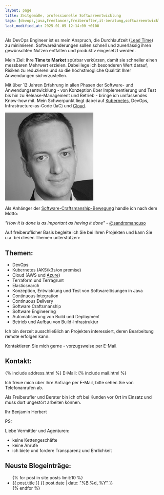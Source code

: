 ```yaml
---
layout: page
title: Zeitgemäße, professionelle Softwareentwicklung
tags: [devops,java,freelancer,freiberufler,it-beratung,softwareentwicklung,software,consulting,continuous integration,tdd]
last_modified_at: 2025-01-05 12:14:00 +0100
---
```

Als DevOps Engineer ist es mein Anspruch, die Durchlaufzeit ([Lead Time](https://en.wikipedia.org/wiki/Lead_time)) zu minimieren. Softwareänderungen sollen schnell und zuverlässig ihren gewünschten Nutzen entfalten und produktiv eingesetzt werden.

Mein Ziel: Ihre **Time to Market** spürbar verkürzen, damit sie schneller einen messbaren Mehrwert erzielen. Dabei lege ich besonderen Wert darauf, Risiken zu reduzieren und so die höchstmögliche Qualität Ihrer Anwendungen sicherzustellen.

Mit über 12 Jahren Erfahrung in allen Phasen der Software- und Anwendungsentwicklung - von Konzeption über Implementierung und Test bis hin zu Release-Management und Betrieb - bringe ich umfassendes Know-how mit. Mein Schwerpunkt liegt dabei auf [Kubernetes](https://www.herbert.cc/tags/#kubernetes), DevOps, Infrastructure-as-Code (IaC) und [Cloud](https://www.herbert.cc/tags/#cloud).

<div>
 <img src="images/bh.jpg" alt="Foto von Benjamin Herbert"/>
</div>

Als Anhänger der [Software-Craftsmanship-Bewegung](http://manifesto.softwarecraftsmanship.org/#/de)
handle ich nach dem Motto:

<cite>"How it is done is as important as having it done"</cite> - [@sandromancuso](https://twitter.com/sandromancuso)

Auf freiberuflicher Basis begleite ich Sie bei Ihren Projekten und kann Sie u.a. bei diesen Themen unterstützen:

## Themen:
* DevOps
* Kubernetes (AKS/k3s/on premise)
* Cloud (AWS und [Azure](https://www.herbert.cc/tags/#azure))
* Terraform und Terragrunt
* Elasticsearch
* Konzeption, Entwicklung und Test von Softwarelösungen in Java
* Continuous Integration
* Continuous Delivery
* Software Craftsmanship
* Software Engineering
* Automatisierung von Build und Deployment
* Betrieb und Aufbau von Build-Infrastruktur

Ich bin derzeit ausschließlich an Projekten interessiert, deren Bearbeitung remote erfolgen kann.

Kontaktieren Sie mich gerne - vorzugsweise per E-Mail.

## Kontakt:

{% include address.html %}
E-Mail: {% include mail.html %}

Ich freue mich über Ihre Anfrage per E-Mail, bitte sehen Sie von Telefonanrufen ab.

Als Freiberufler und Berater bin ich oft bei Kunden vor Ort im Einsatz und muss dort
ungestört arbeiten können.

Ihr
Benjamin Herbert

PS:

Liebe Vermittler und Agenturen:

- keine Kettengeschäfte
- keine Anrufe
- ich biete und fordere Transparenz und Ehrlichkeit

## Neuste Blogeinträge:

<ul class="post-list">
{% for post in site.posts limit:10 %}
  <li><article><a href="{{ site.url }}{{ post.url }}">{{ post.title }} <span class="entry-date"><time datetime="{{ post.date | date_to_xmlschema }}">{{ post.date | date: "%B %d, %Y" }}</time></span></a></article></li>
{% endfor %}
</ul>
